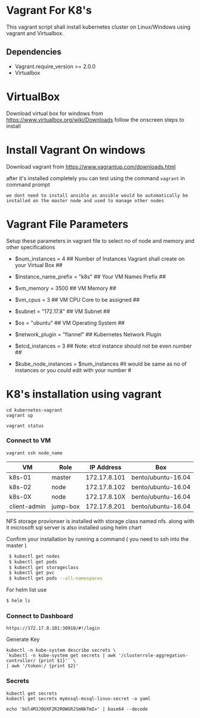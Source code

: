 # Vagrant For K8's

This vagrant script shall install kubernetes cluster on Linux/Windows using vagrant and Virtualbox.

## Dependencies

  - Vagrant.require_version >= 2.0.0
  - Virtualbox
 

# VirtualBox 

Download virtual box for windows from https://www.virtualbox.org/wiki/Downloads 
follow the onscreen steps to install


# Install Vagrant On windows

Download vagrant from https://www.vagrantup.com/downloads.html

after it's installed completely you can test using the command ```vagrant``` in command prompt

```we dont need to install ansible as ansible would be automatically be installed on the master node and used to manage other nodes```

# Vagrant File Parameters

Setup these parameters in vagrant file to select no of node and memory and other specifications  

 - $num_instances = 4 ## Number of Instances Vagrant shall create on your Virtual Box ##

 - $instance_name_prefix = "k8s" ## Your VM Names Prefix ##

 - $vm_memory = 3500 ## VM Memory ##

 - $vm_cpus = 3 ## VM CPU Core to be assigned ##

 - $subnet = "172.17.8" ## VM Subnet ##

 - $os = "ubuntu" ## VM Operating System ##

 - $network_plugin = "flannel" ## Kubernetes Network Plugin

 - $etcd_instances = 3 ## Note: etcd instance should not be even number ##

 - $kube_node_instances = $num_instances #it would be same as no of instances or you could edit with your number #

# K8's installation using vagrant

```
cd kubernetes-vagrant
vagrant up 

vagrant status 
```

### Connect to VM

```
vagrant ssh node_name
```

| VM            |Role      | IP Address    |Box               |
| ------------- |----------| ------------- |------------------|
| k8s-01        | master   | 172.17.8.101  |bento/ubuntu-16.04|
| k8s-02        | node     | 172.17.8.102  |bento/ubuntu-16.04|
| k8s-0X        | node     | 172.17.8.10X  |bento/ubuntu-16.04|
| client-admin  | jump-box | 172.17.8.201  |bento/ubuntu-16.04|  

NFS storage provionser is installed with storage class named nfs. along with it microsoft sql server is also installed using helm chart 

Confirm your installation by running a command ( you need to ssh into the master )
```bash
 $ kubectl get nodes
 $ kubectl get pods
 $ kubectl get storageclass
 $ kubectl get pvc
 $ kubectl get pods --all-namespaces
```


For helm list use 
```bash 
$ helm ls
```

### Connect to Dashboard

```
https://172.17.8.101:30910/#!/login
```

Generate Key
```
kubectl -n kube-system describe secrets \
`kubectl -n kube-system get secrets | awk '/clusterrole-aggregation-controller/ {print $1}'` \
| awk '/token:/ {print $2}'
```

### Secrets 

```
kubectl get secrets
kubectl get secrets mymssql-mssql-linux-secret -o yaml

echo 'bUl4M3J0UXF2R2ROWGRJSmNkTmI=' | base64 --decode
```